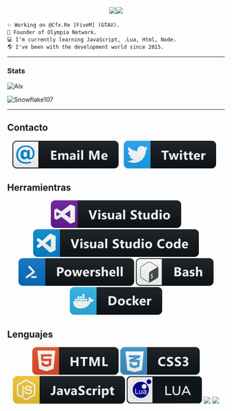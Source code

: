 <p align="center">
  <img src="[https://readme-typing-svg.herokuapp.com/?size=27&center=true&vCenter=true&width=700&lines=Buenas!+Birnvenido a mi perfil+Alx](https://git.io/typing-svg"><img src="https://readme-typing-svg.herokuapp.com?font=Fira+Code&pause=1000&color=F75F0C&width=435&lines=Bienvenido+a+mi+perfil)" />
</p>


  ```diff
  ✨ Working on @Cfx.Re [FiveM] (GTAV).
  🧨 Founder of Olympia Network.
  💻 I’m currently learning JavaScript, .Lua, Html, Node.
  🌎 I've been with the development world since 2015.
  ```

<hr>

### Stats

![Alx](https://github-readme-stats.vercel.app/api?username=AlexrxWindy&show_icons=true&bg_color=00000000)

![Snowflake107](https://github-readme-stats.vercel.app/api/top-langs?username=AlexrxWindy&show_icons=true&theme=tokyonight&layout=compact)
    
<hr>

## Contacto
<p align='center'>
<a href="mailto:alexrxcontacto@gmail.com"><img src="https://github.com/MikeCodesDotNET/ColoredBadges/blob/master/svg/social/email_me.svg"></a>&nbsp;&nbsp;
<a href="https://twitter.com/Aleexxrx"><img src="https://github.com/MikeCodesDotNET/ColoredBadges/blob/master/svg/social/twitter.svg"></a>&nbsp;&nbsp;   
</p>

## Herramientras

   <p align="center">
      <img src="https://github.com/MikeCodesDotNET/ColoredBadges/blob/master/svg/dev/tools/visualstudio.svg" />
      <img src="https://github.com/MikeCodesDotNET/ColoredBadges/blob/master/svg/dev/tools/visualstudio_code.svg" />
      <img src="https://github.com/MikeCodesDotNET/ColoredBadges/blob/master/svg/dev/tools/powershell.svg" />
      <img src="https://github.com/MikeCodesDotNET/ColoredBadges/blob/master/svg/dev/tools/bash.svg" />
       <img src="https://github.com/MikeCodesDotNET/ColoredBadges/blob/master/svg/dev/tools/docker.svg" />
   </p>

   ## Lenguajes

   <p align="center">
      <img src="https://github.com/MikeCodesDotNET/ColoredBadges/blob/master/svg/dev/languages/html.svg" />
      <img src="https://github.com/MikeCodesDotNET/ColoredBadges/blob/master/svg/dev/languages/css3.svg" />
      <img src="https://github.com/MikeCodesDotNET/ColoredBadges/blob/master/svg/dev/languages/js.svg" />
      <img src="https://github.com/NixCD/NixCD/blob/main/lua.svg" />
      <img src="https://github.com/NixCD/ColoredBadges/blob/master/svg/dev/languages/java.svg" />
      <img src="https://github.com/NixCD/ColoredBadges/blob/master/svg/dev/languages/csharp_dotnet.svg" />
   </p>  


